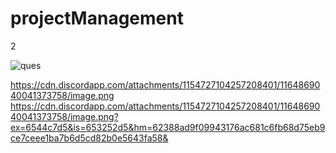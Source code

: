 # projectManagement
2

![ques](https://github.com/Ervireb/projectManagement/assets/77449663/3f71509d-26ec-4074-9799-debb80787c5e)





https://cdn.discordapp.com/attachments/1154727104257208401/1164869040041373758/image.png
 https://cdn.discordapp.com/attachments/1154727104257208401/1164869040041373758/image.png?ex=6544c7d5&is=653252d5&hm=62388ad9f09943176ac681c6fb68d75eb9ce7ceee1ba7b6d5cd82b0e5643fa58& 

